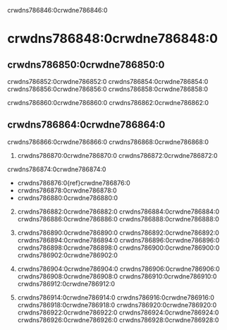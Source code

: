 crwdns786846:0crwdne786846:0
# crwdns786848:0crwdne786848:0

## crwdns786850:0crwdne786850:0
crwdns786852:0crwdne786852:0 crwdns786854:0crwdne786854:0 crwdns786856:0crwdne786856:0 crwdns786858:0crwdne786858:0

crwdns786860:0crwdne786860:0 crwdns786862:0crwdne786862:0

## crwdns786864:0crwdne786864:0
crwdns786866:0crwdne786866:0 crwdns786868:0crwdne786868:0

1. crwdns786870:0crwdne786870:0 crwdns786872:0crwdne786872:0

crwdns786874:0crwdne786874:0
- crwdns786876:0{ref}crwdne786876:0
- crwdns786878:0crwdne786878:0
- crwdns786880:0crwdne786880:0

2. crwdns786882:0crwdne786882:0 crwdns786884:0crwdne786884:0 crwdns786886:0crwdne786886:0 crwdns786888:0crwdne786888:0

3. crwdns786890:0crwdne786890:0 crwdns786892:0crwdne786892:0 crwdns786894:0crwdne786894:0 crwdns786896:0crwdne786896:0 crwdns786898:0crwdne786898:0 crwdns786900:0crwdne786900:0 crwdns786902:0crwdne786902:0

4. crwdns786904:0crwdne786904:0 crwdns786906:0crwdne786906:0 crwdns786908:0crwdne786908:0 crwdns786910:0crwdne786910:0 crwdns786912:0crwdne786912:0

5. crwdns786914:0crwdne786914:0 crwdns786916:0crwdne786916:0 crwdns786918:0crwdne786918:0 crwdns786920:0crwdne786920:0 crwdns786922:0crwdne786922:0 crwdns786924:0crwdne786924:0 crwdns786926:0crwdne786926:0 crwdns786928:0crwdne786928:0
